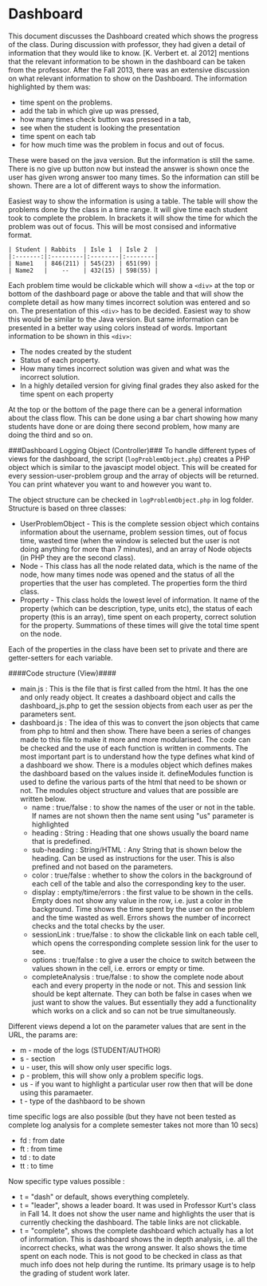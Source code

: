 # Dashboard #

This document discusses the Dashboard created which shows the progress of the class.
During discussion with professor, they had given a detail of information that they 
would like to know. [K. Verbert et. al 2012] mentions that the relevant information 
to be shown in the dashboard can be taken from the professor. After the Fall 2013, there
was an extensive discussion on what relevant information to show on the Dashboard. The 
information highlighted by them was:

* time spent on the problems.
* add the tab in which give up was pressed, 
* how many times check button was pressed in a tab,
* see when the student is looking the presentation 
* time spent on each tab
* for how much time was the problem in focus and out of focus.

These were based on the java version. But the information is still the same. There is
no give up button now but instead the answer is shown once the user has given wrong answer
too many times. So the information can still be shown. There are a lot of different ways
to show the information.

Easiest way to show the information is using a table. The table will show the problems done
by the class in a time range. It will give time each student took to complete the problem.
In brackets it will show the time for which the problem was out of focus. This will be most
consised and informative format.


    | Student | Rabbits  | Isle 1  | Isle 2  |
    |:-------:|:---------|:--------|:--------|
    | Name1   | 846(211) | 545(23) | 651(99) |
    | Name2   |    --    | 432(15) | 598(55) |

Each problem time would be clickable which will show a `<div>` at the top or bottom of the dashboard
page or above the table and that will show the complete detail as how many times incorrect solution 
was entered and so on. The presentation of this `<div>` has to be decided. Easiest way to show this
would be similar to the Java version. But same information can be presented in a better way using
colors instead of words. Important information to be shown in this `<div>`:

* The nodes created by the student
* Status of each property.
* How many times incorrect solution was given and what was the incorrect solution.
* In a highly detailed version for giving final grades they also asked for the time spent on each property

At the top or the bottom of the page there can be a general information about the class flow. 
This can be done using a bar chart showing how many students have done or are doing there second
problem, how many are doing the third and so on.

###Dashboard Logging Object (Controller)###
To handle different types of views for the dashboard, the script (`logProblemObject.php`) creates a PHP object which is similar
to the javascipt model object. This will be created for every session-user-problem group
and the array of objects will be returned. You can print whatever you want to and however you want to.

The object structure can be checked in `logProblemObject.php` in log
folder. Structure is based on three classes:

* UserProblemObject - This is the complete session object which contains information about the username, problem
session times, out of focus time, wasted time (when the window is selected but the user is not doing anything
for more than 7 minutes), and an array of Node objects (in PHP they are the second class).
* Node - This class has all the node related data, which is the name of the node, how many times node was opened
and the status of all the properties that the user has completed. The properties form the third class.
* Property - This class holds the lowest level of information. It name of the property (which can be description, 
type, units etc), the status of each property (this is an array), time spent on each property, correct solution 
for the property. Summations of these times will give the total time spent on the node.

Each of the properties in the class have been set to private and there are getter-setters for each variable.

####Code structure (View)####
* main.js : This is the file that is first called from the html. It has the one and only ready object. It creates a dashboard object and calls the dashboard_js.php to get the session objects from each user as per the parameters sent.
* dashboard.js : The idea of this was to convert the json objects that came from php to html and then show. There have been a series of changes made to this file to make it more and more modularised. The code can be checked and the use of each function is written in comments. The most important part is to understand how the type defines what kind of a dashboard we show. There is a modules object which defines makes the dashboard based on the values inside it. defineModules function is used to define the various parts of the html that need to be shown or not. The modules object structure and values that are possible are written below. 
	- name : true/false : to show the names of the user or not in the table. If names are not shown then the name sent using "us" parameter is highlighted
	- heading : String : Heading that one shows usually the board name that is predefined. 
	- sub-heading : String/HTML : Any String that is shown below the heading. Can be used as instructions for the user. This is also prefined and not based on the parameters.
	- color : true/false : whether to show the colors in the background of each cell of the table and also the corresponding key to the user.
	- display : empty/time/errors : the first value to be shown in the cells. Empty does not show any value in the row, i.e. just a color in the background. Time shows the time spent by the user on the problem and the time wasted as well. Errors shows the number of incorrect checks and the total checks by the user.
	- sessionLink : true/false : to show the clickable link on each table cell, which opens the corresponding complete session link for the user to see.
	- options : true/false : to give a user the choice to switch between the values shown in the cell, i.e. errors or empty or time.
	- completeAnalysis : true/false : to show the complete node about each and every property in the node or not. This and session link should be kept alternate. They can both be false in cases when we just want to show the values. But essentially they add a functionality which works on a click and so can not be true simultaneously.

Different views depend a lot on the parameter values that are sent in the URL, the params are:
* m - mode of the logs (STUDENT/AUTHOR)
* s - section
* u - user, this will show only user specific logs.
* p - problem, this will show only a problem specific logs.
* us - if you want to highlight a particular user row then that will be done using this paramaeter.
* t - type of the dashbaord to be shown

time specific logs are also possible (but they have not been tested as complete log analysis for a complete semester takes not more than 10 secs)
* fd : from date
* ft : from time
* td : to date
* tt : to time

Now specific type values possible :
* t = "dash" or default, shows everything completely.
* t = "leader", shows a leader board. It was used in Professor Kurt's class in Fall 14. It does not show the user name and highlights the user that is currently checking the dashboard. The table links are not clickable.
* t = "complete", shows the complete dashboard which actually has a lot of information. This is dashboard shows the in depth analysis, i.e. all the incorrect checks, what was the wrong answer. It also shows the time spent on each node. This is not good to be checked in class as that much info does not help during the runtime. Its primary usage is to help the grading of student work later. 
